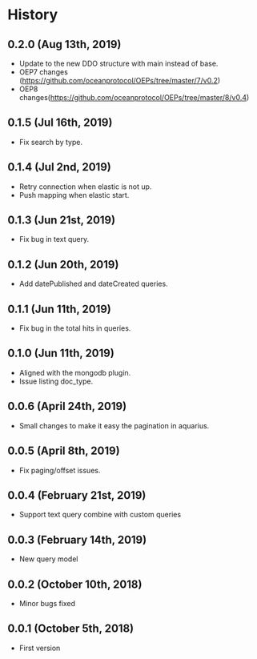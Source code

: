 History
=======

0.2.0 (Aug 13th, 2019)
----------------------
 * Update to the new DDO structure with main instead of base.
 * OEP7 changes (https://github.com/oceanprotocol/OEPs/tree/master/7/v0.2)
 * OEP8 changes(https://github.com/oceanprotocol/OEPs/tree/master/8/v0.4)

0.1.5 (Jul 16th, 2019)
-----------------------
 * Fix search by type.

0.1.4 (Jul 2nd, 2019)
-----------------------
* Retry connection when elastic is not up.
* Push mapping when elastic start.

0.1.3 (Jun 21st, 2019)
-----------------------
* Fix bug in text query.

0.1.2 (Jun 20th, 2019)
-----------------------
* Add datePublished and dateCreated queries.

0.1.1 (Jun 11th, 2019)
-----------------------
* Fix bug in the total hits in queries.

0.1.0 (Jun 11th, 2019)
-----------------------
* Aligned with the mongodb plugin.
* Issue listing doc_type.

0.0.6 (April 24th, 2019)
-----------------------
* Small changes to make it easy the pagination in aquarius.

0.0.5 (April 8th, 2019)
--------------------------
* Fix paging/offset issues.

0.0.4 (February 21st, 2019)
--------------------------
* Support text query combine with custom queries

0.0.3 (February 14th, 2019)
--------------------------
* New query model

0.0.2 (October 10th, 2018)
--------------------------
* Minor bugs fixed

0.0.1 (October 5th, 2018)
--------------------------
* First version
